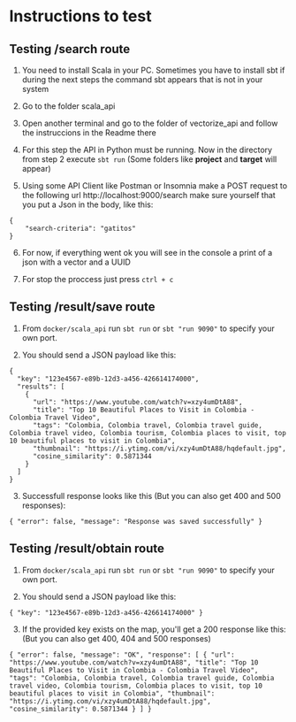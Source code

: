 # Instructions to test

## Testing /search route

1. You need to install Scala in your PC. Sometimes you have to install sbt if during the next steps the command sbt appears that is not in your system

2. Go to the folder scala_api

3. Open another terminal and go to the folder of vectorize_api and follow the instruccions in the Readme there

4. For this step the API in Python must be running. Now in the directory from step 2 execute `sbt run`
   (Some folders like **project** and **target** will appear)

5. Using some API Client like Postman or Insomnia make a POST request to the following url http://localhost:9000/search make sure yourself that you put a Json in the body, like this:

```
{
	"search-criteria": "gatitos"
}
```

6. For now, if everything went ok you will see in the console a print of a json with a vector and a UUID

7. For stop the proccess just press `ctrl + c`

## Testing /result/save route

1. From `docker/scala_api` run `sbt run` or `sbt "run 9090"` to specify your own port.

2. You should send a JSON payload like this:

```
{
  "key": "123e4567-e89b-12d3-a456-426614174000",
  "results": [
    {
      "url": "https://www.youtube.com/watch?v=xzy4umDtA88",
      "title": "Top 10 Beautiful Places to Visit in Colombia - Colombia Travel Video",
      "tags": "Colombia, Colombia travel, Colombia travel guide, Colombia travel video, Colombia tourism, Colombia places to visit, top 10 beautiful places to visit in Colombia",
      "thumbnail": "https://i.ytimg.com/vi/xzy4umDtA88/hqdefault.jpg",
      "cosine_similarity": 0.5871344
    }
  ]
}
```

3. Successfull response looks like this (But you can also get 400 and 500 responses):

`{ "error": false, "message": "Response was saved successfully" }`

## Testing /result/obtain route

1. From `docker/scala_api` run `sbt run` or `sbt "run 9090"` to specify your own port.

2. You should send a JSON payload like this:

`{ "key": "123e4567-e89b-12d3-a456-426614174000" }`

3. If the provided key exists on the map, you'll get a 200 response like this: (But you can also get 400, 404 and 500 responses)

`{ "error": false, "message": "OK", "response": [ { "url": "https://www.youtube.com/watch?v=xzy4umDtA88", "title": "Top 10 Beautiful Places to Visit in Colombia - Colombia Travel Video", "tags": "Colombia, Colombia travel, Colombia travel guide, Colombia travel video, Colombia tourism, Colombia places to visit, top 10 beautiful places to visit in Colombia", "thumbnail": "https://i.ytimg.com/vi/xzy4umDtA88/hqdefault.jpg", "cosine_similarity": 0.5871344 } ] }`
